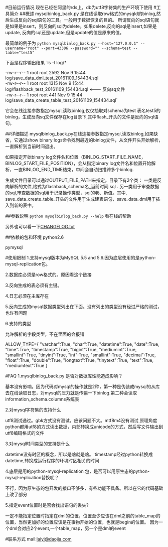 #目前运行情况
现在已经在阿里的rds上，db为utf8字符集的生产环境下使用
#工具简介
##概述
mysqlbinlog_back.py 是在线读取row格式的mysqld的binlog,然后生成反向的sql语句的工具。一般用于数据恢复的目的。
所谓反向的sql语句就是如果是insert，则反向的sql为delete。如果delete,反向的sql是insert,如果是update, 反向的sql还是update,但是update的值是原来的值。

最简单的例子为
`python mysqlbinlog_back.py --host="127.0.0.1" --username="root" --port=43306 --password="" --schema=test --table="test5"` 

下面是程序输出结果 
 `ls -l log/* 
 
  -rw-r--r-- 1 root root 2592 Nov 9 15:44 log/save_data_dml_test_20161109_154434.sql  
  -rw-r--r-- 1 root root 1315 Nov 9 15:44 log/flashback_test_20161109_154434.sql <--- 反向sq文件  
  -rw-r--r-- 1 root root 441 Nov 9 15:44 log/save_data_create_table_test_20161109_154434.sql`

它会在线连接参数指定mysql,读取binlog,仅仅抽取对schema为test 表名test5的binlog，生成反向sq文件保存在log目录下,其中flash_开头的文件是反向的sql语句。

##详细描述
mysqlbinlog_back.py在线连接参数指定mysql,读取binlog,如果缺省，它通过show binary logs命令找到最近的binlog文件，从文件开头开始解析，一直解析到当前时间退出。

如果指定开始binary log文件名和位置（BINLOG_START_FILE_NAME，BINLOG_START_FILE_POSITION），会从指定binary log文件名和位置开始解析，一直BINLOG_END_TIME结束，中间会自动扫描跨多个binlog.

生成文件目录可以通过OUTPUT_FILE_PATH来指定。目录下有2个类：
一类是反向解析的文件,格式为flashback_schema名_当前时间.sql . 
另一类用于审查数据的sql,审查数据的sql用于记录操作类型，sql的老、新值。其中, save_data_create_table_开头的文件用于生成建表语句，save_data_dml用于插入到新的表中。

##参数说明
`python mysqlbinlog_back.py --help`  看在线的帮助

另外也可以看一下[CHANGELOG.txt](CHANGELOG.txt)

##依赖的包和环境
python2.6 

pymysql

#使用限制
1.支持mysql版本为MySQL 5.5 and 5.6.因为底层使用的是python-mysql-replication包。

2.数据库必须是row格式的。原因看这个链接

3.反向生成的表必须有主键。

4.日志必须在主库存在

5.反向生成的mysql数据类型列出在下面。没有列出的类型没有经过严格的测试，也许有问题

6.支持的类型

允许解析的字段类型，不在里面的会报错

  ALLOW_TYPE={  "varchar":True,  "char":True,  "datetime":True,  "date":True,  "time":True,  "timestamp":True,  "bigint":True,  "mediumint":True, 
    "smallint":True,  "tinyint":True,  "int":True,  "smallint":True,  "decimal":True,  "float":True,  "double":True,  "longtext":True,  "tinytext":True, 
     "text":True,  "mediumtext":True  }

#FAQ
1.mysqlbinlog_back.py 是否对数据库性能造成影响？

基本没有影响。因为代码对mysql的操作就是2种，第一种是伪装成mysql的从库去在线读取日志，对mysql的压力就是传输一下binlog.第二种会读取information_schema.columns系统表

2.对mysql字符集的支持什么

utf8测试通过。gbk方式没有测试，应该问题不大。mtf8m4没有测试
原理角度python都用utf8的方式读出数据，内部转换成unicode的方式，然后写文件输出到utf8编码格式的文件

3.对mysql时间类型的支持是什么

datetime没有时区的概念，所以是啥就是啥。
timestamp经过python转换成datetime,转换成运行程序的环境时区相关的时间

4.底层是用的python-mysql-replication 包，是否可以用原生态的python-mysql-replication替换呢？

不行，因为原生态的包开发的接口不够多，有些功能不具备。所以在它的代码基础上改了部分

5.指定event位置时是否会找出语句的丢失?

一定不能指定位置时指定在dml的位置，位置至少应该在dml之前的table_map的位置，当然更加好的位置应该是在事物开始的位置，也就是begin的位置。
因为一个dml会对应2个event,一个table_map，另一个是dml的event

#联系方式
mail:laiyi@daojia.com
